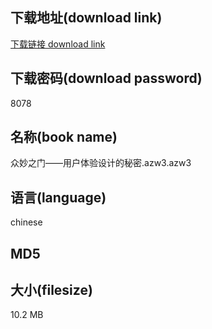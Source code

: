 ## 下载地址(download link)
[下载链接 download link](https://voluble-croquembouche-d321dc.netlify.app/?s=%E4%BC%97%E5%A6%99%E4%B9%8B%E9%97%A8%E2%80%94%E2%80%94%E7%94%A8%E6%88%B7%E4%BD%93%E9%AA%8C%E8%AE%BE%E8%AE%A1%E7%9A%84%E7%A7%98%E5%AF%86.azw3)

## 下载密码(download password)
8078

## 名称(book name)
众妙之门——用户体验设计的秘密.azw3.azw3

## 语言(language)
chinese

## MD5


## 大小(filesize)
10.2 MB
